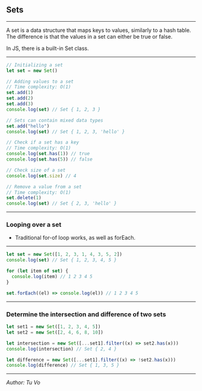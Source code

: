 ## Sets

---

A set is a data structure that maps keys to values, similarly to a hash table. The difference is that the values in a set can either be true or false.

In JS, there is a built-in Set class.

---

```js
// Initializing a set
let set = new Set()

// Adding values to a set
// Time complexity: O(1)
set.add(1)
set.add(2)
set.add(3)
console.log(set) // Set { 1, 2, 3 }

// Sets can contain mixed data types
set.add("hello")
console.log(set) // Set { 1, 2, 3, 'hello' }

// Check if a set has a key
// Time complexity: O(1)
console.log(set.has(1)) // true
console.log(set.has(5)) // false

// Check size of a set
console.log(set.size) // 4

// Remove a value from a set
// Time complexity: O(1)
set.delete(1)
console.log(set) // Set { 2, 3, 'hello' }
```

---

### Looping over a set

- Traditional for-of loop works, as well as forEach.

---

```js
let set = new Set([1, 2, 3, 1, 4, 3, 5, 2])
console.log(set) // Set { 1, 2, 3, 4, 5 }

for (let item of set) {
  console.log(item) // 1 2 3 4 5
}

set.forEach((el) => console.log(el)) // 1 2 3 4 5
```

---

### Determine the intersection and difference of two sets

```js
let set1 = new Set([1, 2, 3, 4, 5])
let set2 = new Set([2, 4, 6, 8, 10])

let intersection = new Set([...set1].filter((x) => set2.has(x)))
console.log(intersection) // Set { 2, 4 }

let difference = new Set([...set1].filter((x) => !set2.has(x)))
console.log(difference) // Set { 1, 3, 5 }
```

---

_Author: Tu Vo_
